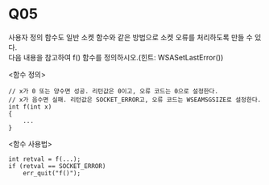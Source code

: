 # Q05

사용자 정의 함수도 일반 소켓 함수와 같은 방법으로 소켓 오류를 처리하도록 만들 수 있다.  
다음 내용을 참고하여 f() 함수를 정의하시오.(힌트: WSASetLastError())  
  
<함수 정의>  
```
// x가 0 또는 양수면 성공. 리턴값은 0이고, 오류 코드는 0으로 설정한다.
// x가 음수면 실패. 리턴값은 SOCKET_ERROR고, 오류 코드는 WSEAMSGSIZE로 설정한다.
int f(int x)
{
    ...
}
```
  
<함수 사용법>  
```
int retval = f(...);
if (retval == SOCKET_ERROR)
    err_quit("f()");
```